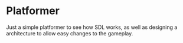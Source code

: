 # Platformer
Just a simple platformer to see how SDL works, as well as designing a architecture to allow easy changes to the gameplay.
